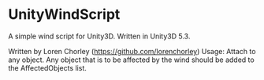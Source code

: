 # UnityWindScript

A simple wind script for Unity3D. Written in Unity3D 5.3.

Written by Loren Chorley (https://github.com/lorenchorley)
Usage: Attach to any object. Any object that is to be affected by the wind should be added to the AffectedObjects list.
